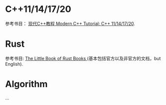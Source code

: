 # C++11/14/17/20
参考书目： [现代C++教程 Modern C++ Tutorial: C++ 11/14/17/20](https://changkun.de/modern-cpp/zh-cn/00-preface/index.html).
# Rust
参考书目:  [The Little Book of Rust Books ](https://lborb.github.io/book/title-page.html)(基本包括官方以及非官方的文档，but English).
# Algorithm 
...
